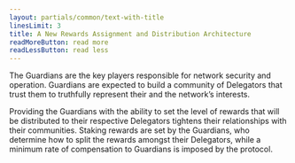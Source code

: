 ```yaml
---
layout: partials/common/text-with-title
linesLimit: 3
title: A New Rewards Assignment and Distribution Architecture
readMoreButton: read more
readLessButton: read less
---
```


The Guardians are the key players responsible for network security and operation. Guardians are expected to build a community of Delegators that trust them to truthfully represent their and the network’s interests.

Providing the Guardians with the ability to set the level of rewards that will be distributed to their respective Delegators tightens their relationships with their communities. Staking rewards are set by the Guardians, who determine how to split the rewards amongst their Delegators, while a minimum rate of compensation to Guardians is imposed by the protocol.
